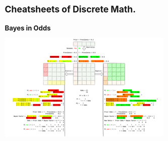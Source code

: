 # Cheatsheets of Discrete Math.

<!-- [:arrow_down: Tags legend](#tags-legend) at the end of the page. -->

<!-- - []() by []() ( _:movie_camera:_ ) -->

## Bayes in Odds

![Bayes in Odds](./cheatsheet/bayes_in_odds.png)
